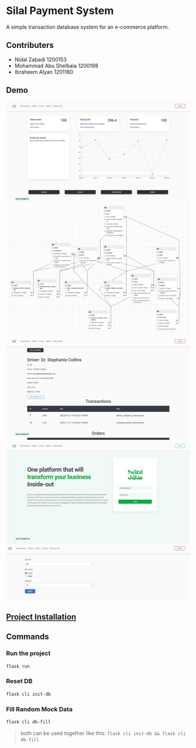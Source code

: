 # Silal Payment System

A simple transaction database system for an e-commerce platform.

## Contributers

* Nidal Zabadi 1200153
* Mohammad Abu Shelbaia 1200198
* Ibraheem Alyan 1201180

## Demo

![Admin dashboard](assets/p1.jpeg)
![ERD](assets/p5.jpeg)
![driver](assets/p2.jpeg)
![login](assets/p3.jpeg)
![transaction form](assets/p4.jpeg)


## [Project Installation](./docs/Setup.md)

## Commands

### Run the project

```bash
flask run
```

### Reset DB

```bash
flask cli init-db
```

### Fill Random Mock Data

```bash
flask cli db-fill
```

> both can be used together like this: `flask cli init-db && flask cli db-fill`